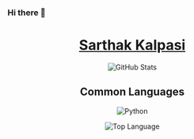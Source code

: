 ### Hi there 👋

<!--
**skalpasi/skalpasi** is a ✨ _special_ ✨ repository because its `README.md` (this file) appears on your GitHub profile.

Here are some ideas to get you started:

- 🔭 I’m currently working on ...
- 🌱 I’m currently learning ...
- 👯 I’m looking to collaborate on ...
- 🤔 I’m looking for help with ...
- 💬 Ask me about ...
- 📫 How to reach me: ...
- 😄 Pronouns: ...
- ⚡ Fun fact: ...
-->
<a href="skalpasi.github.io">
<h1 align="center">
Sarthak Kalpasi
</h1>
</a>
<p align="center">
<img alt = "GitHub Stats" src="https://github-readme-stats.vercel.app/api?username=skalpasi&count_private=true&show_icons=true&icon_color=fff&hide_border=true&title_color=5391FE&text_color=fff&theme=dark">
</p>
<h2 align="center">
Common Languages
 </h2>
<p align="center">
  <img alt = "Python" src="https://img.shields.io/badge/-Python-informational?style=for-the-badge&logo=Python&logoColor=white">
</p>
<p align="center">
<img alt = "Top Language" src="https://github-readme-stats.vercel.app/api/top-langs/?username=elmoiv&layout=compact&hide=html,&hide_border=true&title_color=5391FE&text_color=fff&theme=dark">
</p>
